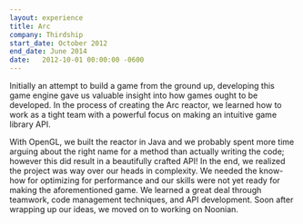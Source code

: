```yaml
---
layout: experience
title: Arc
company: Thirdship
start_date: October 2012
end_date: June 2014
date:   2012-10-01 00:00:00 -0600
---
```


Initially an attempt to build a game from the ground up, developing this game engine gave us valuable insight into how games ought to be developed. In the process of creating the Arc reactor, we learned how to work as a tight team with a powerful focus on making an intuitive game library API.


With OpenGL, we built the reactor in Java and we probably spent more time arguing about the right name for a method than actually writing the code; however this did result in a beautifully crafted API! In the end, we realized the project was way over our heads in complexity. We needed the know-how for optimizing for performance and our skills were not yet ready for making the aforementioned game. We learned a great deal through teamwork, code management techniques, and API development. Soon after wrapping up our ideas, we moved on to working on Noonian.
